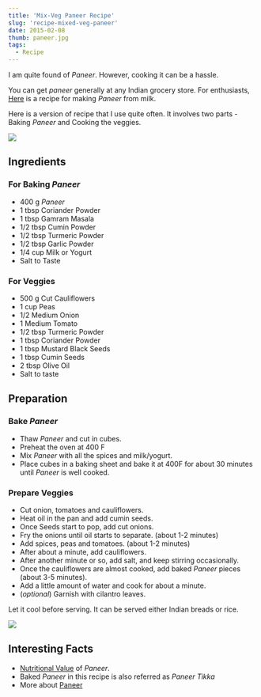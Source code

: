 ```yaml
---
title: 'Mix-Veg Paneer Recipe'
slug: 'recipe-mixed-veg-paneer'
date: 2015-02-08
thumb: paneer.jpg
tags:
  - Recipe
---
```


I am quite found of _Paneer_. However, cooking it can be a hassle.

You can get _paneer_ generally at any Indian grocery store. For enthusiasts,
[Here](https://thewayofcheese.com/2013/02/18/paneer/) is a recipe for making _Paneer_ from milk.

Here is a version of recipe that I use quite often. It involves two parts - Baking _Paneer_ and
Cooking the veggies.

<img class="w-full max-w-2xl mx-auto" src="https://res.cloudinary.com/sadanandsingh/image/upload/v1496963332/desiNoodles_final_tqeyey.jpg">

## Ingredients

### For Baking _Paneer_

- 400 g _Paneer_
- 1 tbsp Coriander Powder
- 1 tbsp Gamram Masala
- 1/2 tbsp Cumin Powder
- 1/2 tbsp Turmeric Powder
- 1/2 tbsp Garlic Powder
- 1/4 cup Milk or Yogurt
- Salt to Taste

### For Veggies

- 500 g Cut Cauliflowers
- 1 cup Peas
- 1/2 Medium Onion
- 1 Medium Tomato
- 1/2 tbsp Turmeric Powder
- 1 tbsp Coriander Powder
- 1 tbsp Mustard Black Seeds
- 1 tbsp Cumin Seeds
- 2 tbsp Olive Oil
- Salt to taste

## Preparation

### Bake _Paneer_

- Thaw _Paneer_ and cut in cubes.
- Preheat the oven at 400 F
- Mix _Paneer_ with all the spices and milk/yogurt.
- Place cubes in a baking sheet and bake it at 400F for about 30 minutes until _Paneer_ is well
  cooked.

### Prepare Veggies

- Cut onion, tomatoes and cauliflowers.
- Heat oil in the pan and add cumin seeds.
- Once Seeds start to pop, add cut onions.
- Fry the onions until oil starts to separate. (about 1-2 minutes)
- Add spices, peas and tomatoes. (about 1-2 minutes)
- After about a minute, add cauliflowers.
- After another minute or so, add salt, and keep stirring occasionally.
- Once the cauliflowers are almost cooked, add baked _Paneer_ pieces (about 3-5 minutes).
- Add a little amount of water and cook for about a minute.
- (_optional_) Garnish with cilantro leaves.

Let it cool before serving. It can be served either Indian breads or rice.

<img class="w-full max-w-2xl mx-auto" src="https://res.cloudinary.com/sadanandsingh/image/upload/v1496963330/bakedPaneer_final_bh3rss.jpg">

## Interesting Facts

- [Nutritional Value](https://nutritiondata.self.com/facts/recipe/1770692/2) of _Paneer_.
- Baked _Paneer_ in this recipe is also referred as _Paneer Tikka_
- More about [Paneer](https://en.wikipedia.org/wiki/Paneer)
